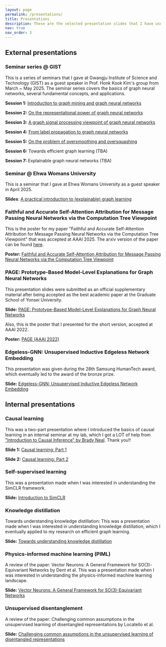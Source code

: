 ```yaml
---
layout: page
permalink: /presentations/
title: Presentations
description: These are the selected presentation slides that I have used in internal reading groups, workshops, and conferences.
nav: true
nav_order: 3
---
```


## External presentations

### Seminar series @ GIST

This is a series of seminars that I gave at Gwangju Institute of Science and Technology (GIST) as a guest speaker in Prof. Honk Kook Kim's group from March ~ May 2025. The seminar series covers the basics of graph neural networks, several fundamental concepts, and applications.

**Session 1:** [Introduction to graph mining and graph neural networks](/assets/pdf/[GIST]01_Introduction_to_graph_mining_and_graph_neural_networks.pdf)

**Session 2:** [On the representational power of graph neural networks](/assets/pdf/[GIST]02_On_the_representational_power_of_graph_neural_networks.pdf)

**Session 3:** [A graph signal processing viewpoint of graph neural networks](/assets/pdf/[GIST]03_A_graph_signal_processing_viewpoint_of_graph_neural_networks.pdf)

**Session 4:** [From label propagation to graph neural networks](/assets/pdf/[GIST]04_From_label_propagation_to_graph_neural_networks.pdf)

**Session 5:** [On the problem of oversmoothing and oversquashing](/assets/pdf/[GIST]05_On_the_problem_of_oversmoothing_and_oversquashing.pdf)

**Session 6:** Towards efficient graph learning (TBA)

**Session 7:** Explainable graph neural networks (TBA)

### Seminar @ Ehwa Womans University

This is a seminar that I gave at Ehwa Womans University as a guest speaker in April 2025.

**Slides**: [A practical introduction to (explainable) graph learning](/assets/pdf/Ewha_Uni_lecture.pdf)

### Faithful and Accurate Self-Attention Attribution for Message Passing Neural Networks via the Computation Tree Viewpoint

This is the poster for my paper "Faithful and Accurate Self-Attention Attribution for Message Passing Neural Networks via the Computation Tree Viewpoint" that was accepted at AAAI 2025. The arxiv version of the paper can be found [here](https://arxiv.org/abs/2406.04612).

**Poster:** [Faithful and Accurate Self-Attention Attribution for Message Passing Neural Networks via the Computation Tree Viewpoint](/assets/pdf/Poster_final_GAtt.pdf)

### PAGE: Prototype-Based Model-Level Explanations for Graph Neural Networks

This presentation slides were submitted as an official supplementary material after being accepted as the best academic paper at the Graduate School of Yonsei University.

**Slide:** [PAGE: Prototype-Based Model-Level Explanations for Graph Neural Networks](/assets/pdf/Presentation_PAGE.pdf)

Also, this is the poster that I presented for the short version, accepted at AAAI 2022.

**Poster:** [PAGE (AAAI 2022)](/assets/pdf/Poster_final_AAAI_2022.pdf)

### Edgeless-GNN: Unsupervised Inductive Edgeless Network Embedding

This presentation was given during the 28th Samsung HumanTech award, which eventually led to the award of the bronze prize.

**Slide:** [Edgeless-GNN: Unsupervised Inductive Edgeless Network Embedding](/assets/pdf/EdgelessGNN_Hutech.pdf)


## Internal presentations

### Causal learning

This was a two-part presentation where I introduced the basics of causal learning in an internal seminar at my lab, which I got a LOT of help from ["Introduction to Causal Inference" by Brady Neal](https://www.bradyneal.com/causal-inference-course). Thank you!!

**Slide 1:** [Causal learning: Part 1](/assets/pdf/Causal_learning_part1.pdf)

**Slide 2:** [Causal learning: Part 2](/assets/pdf/Causal_learning_part2.pdf)

### Self-supervised learning

This was a presentation made when I was interested in understanding the SimCLR framework.

**Slide:** [Introduction to SimCLR](/assets/pdf/SimCLR.pdf)

### Knowledge distillation

Towards understanding knowledge distillation: This was a presentation made when I was interested in understanding knowledge distillation, which I eventually applied to my research on efficient graph learning.

**Slide:** [Towards understanding knowledge distillation](/assets/pdf/Knowledge_distillation.pdf)

### Physics-informed machine learning (PIML)

A review of the paper: Vector Neurons: A General Framework for SO(3)-Equivariant Networks by Dent et al. This was a presentation made when I was interested in understanding the physics-informed machine learning landscape.

**Slide:** [Vector Neurons: A General Framework for SO(3)-Equivariant Networks](/assets/pdf/Vector_Neurons.pdf)

### Unsupervised disentanglement

A review of the paper: Challenging common assumptions in the unsupervised learning of disentangled representations by Locatello et al.

**Slide:** [Challenging common assumptions in the unsupervised learning of disentangled representations](/assets/pdf/Unsupervised_disentanglement.pdf)